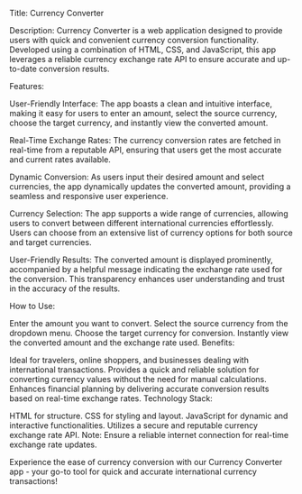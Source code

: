 Title: Currency Converter

Description:
Currency Converter is a web application designed to provide users with quick and convenient currency conversion functionality.
Developed using a combination of HTML, CSS, and JavaScript, this app leverages a reliable 
currency exchange rate API to ensure accurate and up-to-date conversion results.

Features:

User-Friendly Interface: 
The app boasts a clean and intuitive interface, making it easy for users to enter an amount, select the source 
currency, choose the target currency, and instantly view the converted amount.

Real-Time Exchange Rates: 
The currency conversion rates are fetched in real-time from a reputable API,
ensuring that users get the most accurate and current rates available.

Dynamic Conversion: 
As users input their desired amount and select currencies, the app dynamically
updates the converted amount, providing a seamless and responsive user experience.

Currency Selection:
The app supports a wide range of currencies, allowing users to convert between different international currencies effortlessly. 
Users can choose from an extensive list of currency options for both source and target currencies.

User-Friendly Results:
The converted amount is displayed prominently, accompanied by a helpful message indicating the exchange rate 
used for the conversion. This transparency enhances user understanding and trust in the accuracy of the results.

How to Use:

Enter the amount you want to convert.
Select the source currency from the dropdown menu.
Choose the target currency for conversion.
Instantly view the converted amount and the exchange rate used.
Benefits:

Ideal for travelers, online shoppers, and businesses dealing with international transactions.
Provides a quick and reliable solution for converting currency values without the need for manual calculations.
Enhances financial planning by delivering accurate conversion results based on real-time exchange rates.
Technology Stack:

HTML for structure.
CSS for styling and layout.
JavaScript for dynamic and interactive functionalities.
Utilizes a secure and reputable currency exchange rate API.
Note: Ensure a reliable internet connection for real-time exchange rate updates.

Experience the ease of currency conversion with our Currency Converter app - your go-to tool for quick and accurate international currency transactions!

